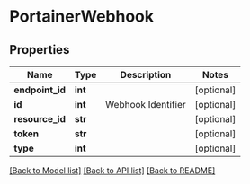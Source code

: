 # PortainerWebhook

## Properties
Name | Type | Description | Notes
------------ | ------------- | ------------- | -------------
**endpoint_id** | **int** |  | [optional] 
**id** | **int** | Webhook Identifier | [optional] 
**resource_id** | **str** |  | [optional] 
**token** | **str** |  | [optional] 
**type** | **int** |  | [optional] 

[[Back to Model list]](../README.md#documentation-for-models) [[Back to API list]](../README.md#documentation-for-api-endpoints) [[Back to README]](../README.md)


